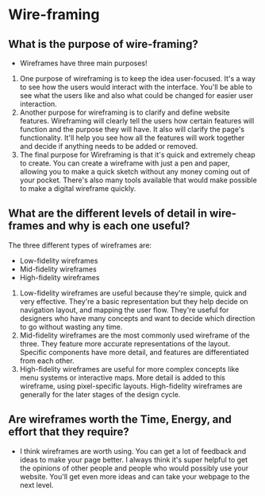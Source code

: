 # Wire-framing


## What is the purpose of wire-framing?
- Wireframes have three main purposes!
1. One purpose of wireframing is to keep the idea user-focused.  It's a way to see how the users would interact with the interface. You'll be able to see what the users like and also what could be changed for easier user interaction.
1. Another purpose for wireframing is to clarify and define website features. Wireframing will clearly tell the users how certain features will function and the purpose they will have. It also will clarify the page's functionality. It'll help you see how all the features will work together and decide if anything needs to be added or removed. 
1. The final purpose for Wireframing is that it's quick and extremely cheap to create. You can create a wireframe with just a pen and paper, allowing you to make a quick sketch without any money coming out of your pocket. There's also many tools available that would make possible to make a digital wireframe quickly.

## What are the different levels of detail in wire-frames and why is each one useful?

 The three different types of wireframes are: 
 - Low-fidelity wireframes
 - Mid-fidelity wireframes
 - High-fidelity wireframes
 1. Low-fidelity wireframes are useful because they're simple, quick and very effective. They're a basic representation but they help decide on navigation layout, and mapping the user flow. They're useful for designers who have many concepts and want to decide which direction to go without wasting any time. 
 1. Mid-fidelity wireframes are the most commonly used wireframe of the three. They feature more accurate representations of the layout. Specific components have more detail, and features are differentiated from each other. 
 1. High-fidelity wireframes are useful for more complex concepts like menu systems or interactive maps. More detail is added to this wireframe, using pixel-specific layouts. High-fidelity wireframes are generally for the later stages of the design cycle. 

 ## Are wireframes worth the Time, Energy, and effort that they require?

 - I think wireframes are worth using. You can get a lot of feedback and ideas to make your page better. I always think it's super helpful to get the opinions of other people and people who would possibly use your website. You'll get even more ideas and can take your webpage to the next level. 
